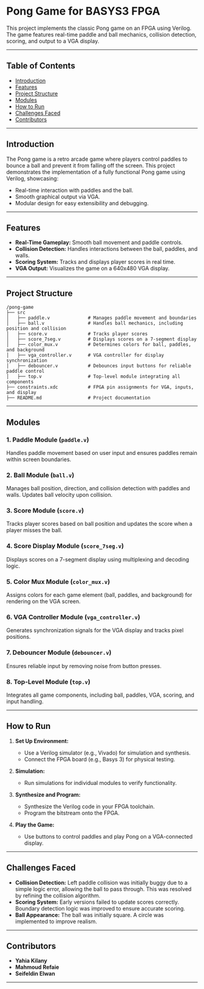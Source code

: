 # Pong Game for BASYS3 FPGA  

This project implements the classic Pong game on an FPGA using Verilog. The game features real-time paddle and ball mechanics, collision detection, scoring, and output to a VGA display.  

---

## Table of Contents  
- [Introduction](#introduction)  
- [Features](#features)  
- [Project Structure](#project-structure)  
- [Modules](#modules)  
- [How to Run](#how-to-run)  
- [Challenges Faced](#challenges-faced)  
- [Contributors](#contributors)  

---

## Introduction  

The Pong game is a retro arcade game where players control paddles to bounce a ball and prevent it from falling off the screen. This project demonstrates the implementation of a fully functional Pong game using Verilog, showcasing:  
- Real-time interaction with paddles and the ball.  
- Smooth graphical output via VGA.  
- Modular design for easy extensibility and debugging.  

---

## Features  

- **Real-Time Gameplay:** Smooth ball movement and paddle controls.  
- **Collision Detection:** Handles interactions between the ball, paddles, and walls.  
- **Scoring System:** Tracks and displays player scores in real time.  
- **VGA Output:** Visualizes the game on a 640x480 VGA display.  

---

## Project Structure  

```
/pong-game  
├── src  
│   ├── paddle.v              # Manages paddle movement and boundaries  
│   ├── ball.v                # Handles ball mechanics, including position and collision  
│   ├── score.v               # Tracks player scores  
│   ├── score_7seg.v          # Displays scores on a 7-segment display  
│   ├── color_mux.v           # Determines colors for ball, paddles, and background  
│   ├── vga_controller.v      # VGA controller for display synchronization  
│   ├── debouncer.v           # Debounces input buttons for reliable paddle control  
│   ├── top.v                 # Top-level module integrating all components  
├── constraints.xdc           # FPGA pin assignments for VGA, inputs, and display  
├── README.md                 # Project documentation  
```  

---

## Modules  

### 1. **Paddle Module (`paddle.v`)**  
Handles paddle movement based on user input and ensures paddles remain within screen boundaries.  

### 2. **Ball Module (`ball.v`)**  
Manages ball position, direction, and collision detection with paddles and walls. Updates ball velocity upon collision.  

### 3. **Score Module (`score.v`)**  
Tracks player scores based on ball position and updates the score when a player misses the ball.  

### 4. **Score Display Module (`score_7seg.v`)**  
Displays scores on a 7-segment display using multiplexing and decoding logic.  

### 5. **Color Mux Module (`color_mux.v`)**  
Assigns colors for each game element (ball, paddles, and background) for rendering on the VGA screen.  

### 6. **VGA Controller Module (`vga_controller.v`)**  
Generates synchronization signals for the VGA display and tracks pixel positions.  

### 7. **Debouncer Module (`debouncer.v`)**  
Ensures reliable input by removing noise from button presses.  

### 8. **Top-Level Module (`top.v`)**  
Integrates all game components, including ball, paddles, VGA, scoring, and input handling.  

---

## How to Run  

1. **Set Up Environment:**  
   - Use a Verilog simulator (e.g., Vivado) for simulation and synthesis.  
   - Connect the FPGA board (e.g., Basys 3) for physical testing.  

2. **Simulation:**  
   - Run simulations for individual modules to verify functionality.  

3. **Synthesize and Program:**  
   - Synthesize the Verilog code in your FPGA toolchain.  
   - Program the bitstream onto the FPGA.  

4. **Play the Game:**  
   - Use buttons to control paddles and play Pong on a VGA-connected display.  

---

## Challenges Faced  

- **Collision Detection:** Left paddle collision was initially buggy due to a simple logic error, allowing the ball to pass through. This was resolved by refining the collision algorithm.  
- **Scoring System:** Early versions failed to update scores correctly. Boundary detection logic was improved to ensure accurate scoring.  
- **Ball Appearance:** The ball was initially square. A circle was implemented to improve realism.  

---



## Contributors  

- **Yahia Kilany**  
- **Mahmoud Refaie**  
- **Seifeldin Elwan**  

---


